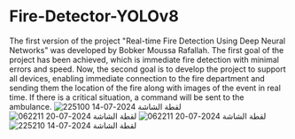 # Fire-Detector-YOLOv8
The first version of the project "Real-time Fire Detection Using Deep Neural Networks" was developed by Bobker Moussa Rafallah. The first goal of the project has been achieved, which is immediate fire detection with minimal errors and speed. Now, the second goal is to develop the project to support all devices, enabling immediate connection to the fire department and sending them the location of the fire along with images of the event in real time. If there is a critical situation, a command will be sent to the ambulance.
![لقطة الشاشة 2024-07-14 225100](https://github.com/user-attachments/assets/0c1da749-2de7-4948-ab51-f9792a15efbe)
![لقطة الشاشة 2024-07-20 062211](https://github.com/user-attachments/assets/ed6e5659-35f6-44a8-ae07-4eafacc70ac1)
![لقطة الشاشة 2024-07-20 062211](https://github.com/user-attachments/assets/c9dff273-0105-4cfc-b891-7ca4cc80c77a)
![لقطة الشاشة 2024-07-14 225210](https://github.com/user-attachments/assets/dde89987-12c4-4d57-96b0-000b7ad37f70)
